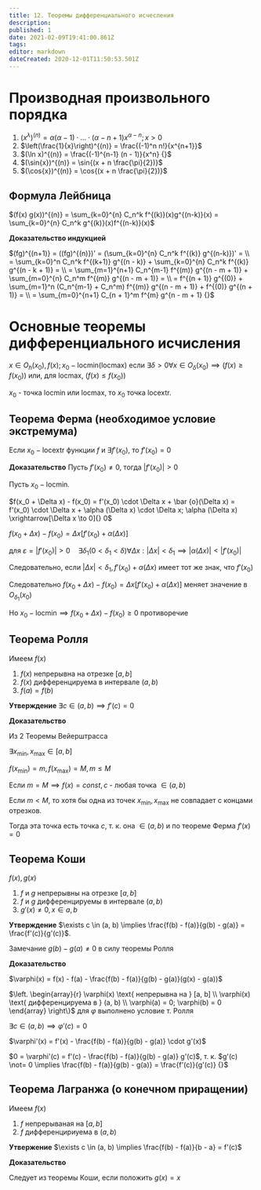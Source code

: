 ```yaml
---
title: 12. Теоремы дифференциального исчесления
description: 
published: 1
date: 2021-02-09T19:41:00.861Z
tags: 
editor: markdown
dateCreated: 2020-12-01T11:50:53.501Z
---
```


# Производная произвольного порядка

1. $(x^\lambda)^{(n)} = \alpha (\alpha - 1) \cdot \dots \cdot (\alpha - n + 1) x^{\alpha - n}; x > 0$
2. $\left(\frac{1}{x}\right)^{(n)} = \frac{(-1)^n n!}{x^{n+1}}$ 
3. $(\ln x)^{(n)} = \frac{(-1)^{n-1} (n - 1)}{x^n} {}$
4. $(\sin{x})^{(n)} = \sin{(x + n \frac{\pi}{2})}$
5. $(\cos{x})^{(n)} = \cos{(x + n \frac{\pi}{2})}$

## Формула Лейбница

$(f(x) g(x))^{(n)} = \sum_{k=0}^{n} C_n^k f^{(k)}(x)g^{(n-k)}(x) = \sum_{k=0}^{n} C_n^k g^{(k)}(x)f^{(n-k)}(x)$

**Доказательство индукцией**

$(fg)^{(n+1)} = ((fg)^{(n)})' = (\sum_{k=0}^{n} C_n^k f^{(k)} g^{(n-k)})' = \\ 
= \sum_{k=0}^n C_n^k f^{(k+1)} g^{(n - k)} + \sum_{k=0}^{n} C_n^k f^{(k)} g^{(n - k + 1)} = \\
= \sum_{m=1}^{n+1} C_n^{m-1} f^{(m)} g^{(n - m + 1)} + \sum_{m=0}^{n} C_n^m f^{(m)} g^{(n - m + 1)} = \\
= f^{(n + 1)} g^{(0)} + \sum_{m=1}^n (C_n^{m-1} + C_n^m) f^{(m)} g^{(n - m + 1)} + f^{(0)} g^{(n + 1)} = \\
= \sum_{m=0}^{n+1} C_{n + 1}^m f^{m} g^{n - m + 1} {}$

# Основные теоремы дифференциального исчисления

$x \in O_h(x_0), f(x); x_0 - \text{locmin}(\text{locmax})$ если $\exists \delta > 0 \forall x \in O_\delta (x_0) \implies (f(x) \geq f(x_0)) \text{ или, для locmax, }(f(x) \leq f(x_0))$

$x_0$ - точка $\text{locmin}$ или $\text{locmax}$, то $x_0$ точка $\text{locextr}$. 

## Теорема Ферма (необходимое условие экстремума)
Если $x_0 - \text{locextr}$ функции $f$ и $\exists f'(x_0)$, то $f'(x_0) = 0$

**Доказательство** Пусть $f'(x_0) \not= 0$, тогда $|f'(x_0)| > 0$

Пусть $x_0 - \text{locmin}$.

$f(x_0 + \Delta x) - f(x_0) = f'(x_0) \cdot \Delta x + \bar {o}(\Delta x) = f'(x_0) \cdot \Delta x + \alpha (\Delta x) \cdot \Delta x; \alpha (\Delta x) \xrightarrow[\Delta x \to 0]{} 0$

$f(x_0 + \Delta x) - f(x_0) = \Delta x [f'(x_0) + \alpha(\Delta x)]$

для $\varepsilon = |f'(x_0)| > 0 \quad\exists \delta_1 (0 < \delta_1 < \delta) \forall \Delta x: |\Delta x| < \delta_1 \implies |\alpha(\Delta x)| < |f'(x_0)| {}$

Следовательно, если $|\Delta x| < \delta_1, f'(x_0) + \alpha(\Delta x)$ имеет тот же знак, что $f'(x_0)$

Следовательно $f(x_0 + \Delta x) - f(x_0) = \Delta x [f'(x_0) + \alpha(\Delta x)]$ меняет значение в $O_{\delta_1}(x_0)$

Но $x_0 - \text{locmin} \implies f(x_0 + \Delta x) - f(x_0) \ge 0$ противоречие

## Теорема Ролля
Имеем $f(x)$

1. $f(x)$ непрерывна на отрезке $[a, b]$
2. $f(x)$ дифференцируема в интервале $(a, b)$
3. $f(a) = f(b)$

**Утверждение** $\exists c \in (a, b) \implies f'(c) = 0$

**Доказательство**

Из 2 Теоремы Вейерштрасса

$\exists x_{\min}, x_{\max} \in [a, b]$

$f(x_{\min}) = m, f(x_{\max}) = M, m \le M$

Если $m = M \implies f(x) = const, c$ - любая точка $\in(a, b)$

Если $m < M$, то хотя бы одна из точек $x_{\min}, x_{\max}$ не совпадает с концами отрезков. 

Тогда эта точка есть точка $c$, т. к. она $\in(a, b)$ и по теореме Ферма $f'(x) = 0$

## Теорема Коши
$f(x), g(x)$

1. $f$ и $g$ непрерывны на отрезке $[a, b]$
2. $f$ и $g$ дифференцируемы в интервале $(a, b)$
3. $g'(x) \not= 0, x \in a, b$

**Утверждение** $\exists c \in (a, b) \implies \frac{f(b) - f(a)}{g(b) - g(a)} = \frac{f'(c)}{g'(c)}$.

Замечание $g(b) - g(a) \not=0$ в силу теоремы Ролля

**Доказательство**

$\varphi(x) = f(x) - f(a) - \frac{f(b) - f(a)}{g(b) - g(a)}(g(x) - g(a))$

$\left.
\begin{array}{r}
\varphi(x) \text{ непрерывна на } [a, b] \\
\varphi(x) \text{ дифференцируема в } (a, b) \\
\varphi(a) = 0; \varphi(b) = 0
\end{array}
\right\}$ для $\varphi$ выполнено условие т. Ролля

$\exists c \in (a, b) \implies \varphi'(c) = 0$

$\varphi'(x) = f'(x) - \frac{f(b) - f(a)}{g(b) - g(a)} \cdot g'(x)$

$0 = \varphi'(c) = f'(c) - \frac{f(b) - f(a)}{g(b) - g(a)} g'(c)$, т. к. $g'(c) \not= 0 \implies \frac{f(b) - f(a)}{g(b) - g(a)} = \frac{f'(c)}{g'(c)} {}$

## Теорема Лагранжа (о конечном приращении)

Имеем $f(x)$
1. $f$ непрерываная на $[a, b]$
2. $f$ дифференцириуема в $(a, b)$

**Утвержение** $\exists c \in (a, b) \implies \frac{f(b) - f(a)}{b - a} = f'(c)$

**Доказательство**

Следует из теоремы Коши, если положить $g(x) = x$
